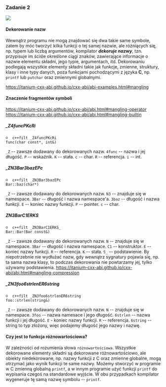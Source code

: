 ### Zadanie 2

![](https://i.imgur.com/HpO2Pc6.png)

#### Dekorowanie nazw

Wewnątrz programu nie mogą znajdować się dwa takie same symbole, zatem by móc  tworzyć kilka funkcji o tej samej nazwie, ale różniących się, np. typem lub liczbą argumentów, kompilator ***dekoruje nazwy***, tzn. przypisuje im ściśle określone ciągi znaków, zawierające informacje o nazwie elementu składni, jego typie, argumentach, itd. Dekorowaniu podlegają wszystkie elementy składni takie jak funkcje, zmienne, struktury, klasy i inne typy danych, poza funkcjami pochodzącymi z języka **C**, np. `printf` lub `putchar` oraz zmiennymi globalnymi.

https://itanium-cxx-abi.github.io/cxx-abi/abi-examples.html#mangling

#### Znaczenie fragmentów symboli

https://itanium-cxx-abi.github.io/cxx-abi/abi.html#mangling-operator
https://itanium-cxx-abi.github.io/cxx-abi/abi.html#mangling-builtin

##### _Z4funcPKcRi
```
☺  c++filt _Z4funcPKcRi
func(char const*, int&)
```

`_Z` -- zawsze dodawany do dekorowanych nazw.
`4func` -- nazwa i jej długość.
`P` -- wskaźnik.
`K` -- stała.
`c` -- char.
`R` -- referencja.
`i` -- int.

##### _ZN3Bar3bazEPc

```
☺  c++filt _ZN3Bar3bazEPc
Bar::baz(char*)
```

`_Z` -- zawsze dodawany do dekorowanych nazw.
`N3` -- znajduje się w namespace.
`3Bar` -- długość i nazwa namespace'a.
`3baz` -- długość i nazwa funkcji.
`E` -- koniec nazwy funkcji.
`P` -- pointer.
`c` -- char.

##### _ZN3BarC1ERKS_

```
☺  c++filt _ZN3BarC1ERKS_
Bar::Bar(Bar const&)
```

`_Z` -- zawsze dodawany do dekorowanych nazw.
`N` -- znajduje się w namespace.
`3Bar` -- długość i nazwa namespace.
`C1` -- konstruktor.
`E` -- koniec nazwy funkcji.
`R` -- referencja.
`K` -- stała.
`S_` -- podstawienie. By niepotrzebnie nie wydłużać nazw, gdy wewnątrz sygnatury pojawia się, np. ta sama nazwa klasy, to podczas dekorowania nie powtarzamy jej, tylko używamy podstawienia. 
https://itanium-cxx-abi.github.io/cxx-abi/abi.html#mangling-compression

##### _ZN3foo6strlenER6string

```
☺  c++filt _ZN3foo6strlenER6string
foo::strlen(string&)
```
`_Z` -- zawsze dodawany do dekorowanych nazw.
`N` -- znajduje się w namespace.
`3foo` -- nazwa namesace i jego długość.
`6strlen` -- nazwa funkcji i jej długość.
`E` - koniec nazwy funkcji.
`R` -- referencja.
`6string` -- string to typ złożony, więc podajemy długość jego nazwy i nazwę.

#### Czy jest to funkcja różnowartościowa?

W zależności od rozumienia słowa `różnowartościowa`. Wszystkie dekorowane elementy składni są dekorowane różnowartościowo, ale obiekty niedekorowane, np. nazwy funkcji z C oraz zmienne globalne, mogą otrzymać jako wynik funkcji te same nazwy. Możemy stworzyć w programie w C zmienną globalną `printf`, a w innym programie użyć funkcji `printf` do wypisania czegoś na standardowe wyjście. W obu przypadkach kompilator wygeneruje tę samą nazwę symbolu -- `printf`.
